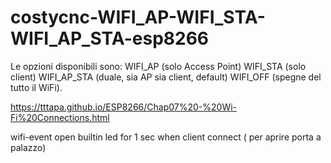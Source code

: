 # costycnc-WIFI_AP-WIFI_STA-WIFI_AP_STA-esp8266

Le opzioni disponibili sono:
WIFI_AP (solo Access Point)
WIFI_STA  (solo client)
WIFI_AP_STA (duale, sia AP sia client, default)
WIFI_OFF (spegne del tutto il WiFi).

https://tttapa.github.io/ESP8266/Chap07%20-%20Wi-Fi%20Connections.html

wifi-event open builtin led for 1 sec when client connect ( per aprire porta a palazzo)

 
